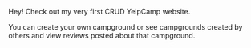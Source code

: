 Hey! Check out my very first CRUD YelpCamp website.

You can create your own campground or see campgrounds created by others and   view reviews posted about that campground. 
